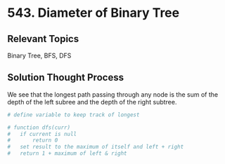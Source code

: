 # 543. Diameter of Binary Tree

## Relevant Topics

Binary Tree, BFS, DFS

## Solution Thought Process

We see that the longest path passing through any node is the sum of the depth of the left subree and the depth of the right subtree.

```python
# define variable to keep track of longest

# function dfs(curr)
#   if current is null
#       return 0
#   set result to the maximum of itself and left + right
#   return 1 + maximum of left & right
```